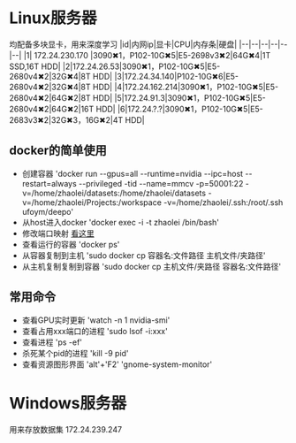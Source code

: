 # Linux服务器

均配备多块显卡，用来深度学习
|id|内网ip|显卡|CPU|内存条|硬盘|
|--|--|--|--|--|--|
|1| 172.24.230.170 |3090✖1，P102-10G✖5|E5-2698v3✖2|64G✖4|1T SSD,16T HDD|
|2|172.24.26.53|3090✖1，P102-10G✖5|E5-2680v4✖2|32G✖4|8T HDD|
|3|172.24.34.140|P102-10G✖6|E5-2680v4✖2|32G✖4|8T HDD|
|4|172.24.162.214|3090✖1，P102-10G✖5|E5-2680v4✖2|64G✖2|8T HDD|
|5|172.24.91.3|3090✖1，P102-10G✖5|E5-2680v4✖2|64G✖2|16T HDD|
|6|172.24.?.?|3090✖1，P102-10G✖5|E5-2683v3✖2|32G✖3，16G✖2|4T HDD|

## docker的简单使用
- 创建容器
'docker run --gpus=all --runtime=nvidia --ipc=host --restart=always --privileged -tid --name=mmcv -p=50001:22 -v=/home/zhaolei/datasets:/home/zhaolei/datasets  -v=/home/zhaolei/Projects:/workspace -v=/home/zhaolei/.ssh:/root/.ssh  ufoym/deepo'
- 从host进入docker
'docker exec -i -t zhaolei /bin/bash'
- 修改端口映射
[看这里](https://stackoverflow.com/questions/19335444/how-do-i-assign-a-port-mapping-to-an-existing-docker-container)
- 查看运行的容器
'docker ps'
- 从容器复制到主机
'sudo docker cp 容器名:文件路径 主机文件/夹路径'
- 从主机复制复制到容器
'sudo docker cp 主机文件/夹路径 容器名:文件路径'

## 常用命令
- 查看GPU实时更新
'watch -n 1 nvidia-smi'
- 查看占用xxx端口的进程
'sudo lsof -i:xxx'
- 查看进程
'ps -ef'
- 杀死某个pid的进程
'kill -9 pid'
- 查看资源图形界面
'alt'+'F2' 'gnome-system-monitor'

# Windows服务器
用来存放数据集
172.24.239.247

